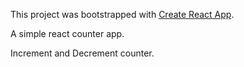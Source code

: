 This project was bootstrapped with [Create React App](https://github.com/facebookincubator/create-react-app).

A simple react counter app. 

Increment and Decrement counter. 

